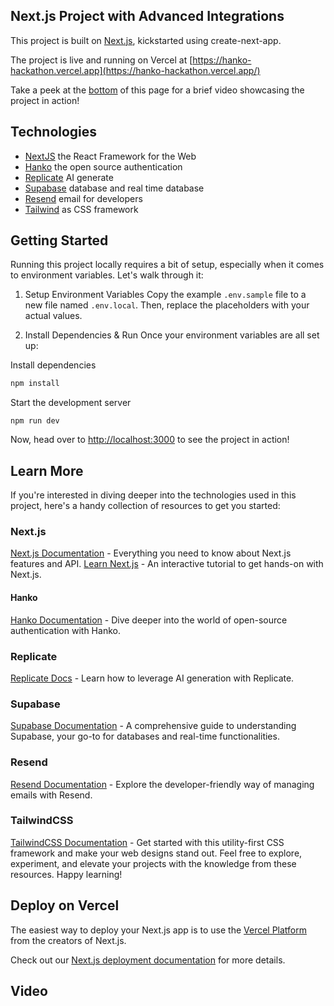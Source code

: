 ## Next.js Project with Advanced Integrations

This project is built on [Next.js](https://nextjs.org/), kickstarted using create-next-app.

The project is live and running on Vercel at [https://hanko-hackathon.vercel.app](https://hanko-hackathon.vercel.app/)

Take a peek at the [bottom](#video) of this page for a brief video showcasing the project in action!

## Technologies

- [NextJS](https://nextjs.org/) the React Framework for the Web
- [Hanko](https://www.hanko.io/) the open source authentication
- [Replicate](https://replicate.com/) AI generate
- [Supabase](https://supabase.com/) database and real time database
- [Resend](https://resend.com/) email for developers
- [Tailwind](https://tailwindcss.com/) as CSS framework

## Getting Started

Running this project locally requires a bit of setup, especially when it comes to environment variables. Let's walk through it:

1. Setup Environment Variables
Copy the example `.env.sample` file to a new file named `.env.local`. Then, replace the placeholders with your actual values.

2. Install Dependencies & Run
Once your environment variables are all set up:

Install dependencies

```bash
npm install
```

Start the development server

```
npm run dev
```

Now, head over to <http://localhost:3000> to see the project in action!

## Learn More

If you're interested in diving deeper into the technologies used in this project, here's a handy collection of resources to get you started:

### Next.js

[Next.js Documentation](https://nextjs.org/docs) - Everything you need to know about Next.js features and API.
[Learn Next.js](https://nextjs.org/learn) - An interactive tutorial to get hands-on with Next.js.

#### Hanko

[Hanko Documentation](https://docs.hanko.io/introduction) - Dive deeper into the world of open-source authentication with Hanko.

### Replicate

[Replicate Docs](https://replicate.com/docs) - Learn how to leverage AI generation with Replicate.

### Supabase

[Supabase Documentation](https://supabase.com/docs) - A comprehensive guide to understanding Supabase, your go-to for databases and real-time functionalities.

### Resend

[Resend Documentation](https://resend.com/docs/) - Explore the developer-friendly way of managing emails with Resend.

### TailwindCSS

[TailwindCSS Documentation](https://tailwindcss.com/docs/) - Get started with this utility-first CSS framework and make your web designs stand out.
Feel free to explore, experiment, and elevate your projects with the knowledge from these resources. Happy learning!

## Deploy on Vercel

The easiest way to deploy your Next.js app is to use the [Vercel Platform](https://vercel.com/new?utm_medium=default-template&filter=next.js&utm_source=create-next-app&utm_campaign=create-next-app-readme) from the creators of Next.js.

Check out our [Next.js deployment documentation](https://nextjs.org/docs/deployment) for more details.

## Video
